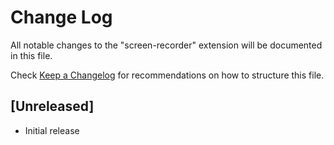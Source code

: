 # Change Log

All notable changes to the "screen-recorder" extension will be documented in this file.

Check [Keep a Changelog](http://keepachangelog.com/) for recommendations on how to structure this file.

## [Unreleased]

- Initial release